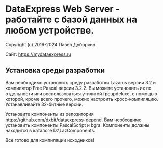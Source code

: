 # DataExpress Web Server - работайте с базой данных на любом устройстве.

Copyright (c) 2016-2024 Павел Дуборкин

Сайт: https://mydataexpress.ru

## Установка среды разработки

Вам необходимо установить среду разработки Lazarus версии 3.2 и компилятор Free Pascal версии 3.2.2. Вы можете установить их по отдельности 
или воспользоваться утилитой fpcupdeluxe, с помощью которой, кроме всего прочего, можно настроить кросс-компиляцию. Устанавливайте 32-битные версии.

Установите компоненты из репозитория https://github.com/dxbit/dataexpress-depend. Вам необходимо установить компоненты PascalScript и bgra. Компоненты 
должны находится в каталоге D:\LazComponents.

Все готово для компиляции исходников!